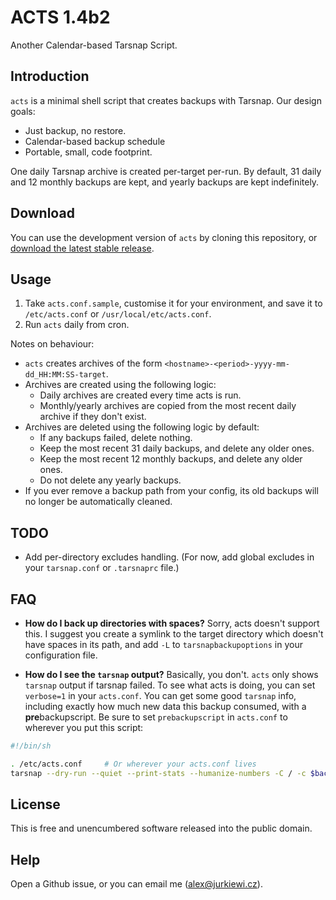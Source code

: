 ACTS 1.4b2
==========

Another Calendar-based Tarsnap Script.

Introduction
------------

`acts` is a minimal shell script that creates backups with Tarsnap. Our
design goals:

-   Just backup, no restore.
-   Calendar-based backup schedule
-   Portable, small, code footprint.

One daily Tarsnap archive is created per-target per-run. By default,
31 daily and 12 monthly backups are kept, and yearly backups are
kept indefinitely.

Download
--------

You can use the development version of `acts` by cloning this
repository, or [download the latest stable
release](https://github.com/alexjurkiewicz/acts/releases/).

Usage
-----

1.  Take `acts.conf.sample`, customise it for your environment, and save
    it to `/etc/acts.conf` or `/usr/local/etc/acts.conf`.
2.  Run `acts` daily from cron.

Notes on behaviour:

-   `acts` creates archives of the form
    `<hostname>-<period>-yyyy-mm-dd_HH:MM:SS-target`.
-   Archives are created using the following logic:
    -   Daily archives are created every time acts is run.
    -   Monthly/yearly archives are copied from the most recent
        daily archive if they don't exist.
-   Archives are deleted using the following logic by default:
    -   If any backups failed, delete nothing.
    -   Keep the most recent 31 daily backups, and delete any older
        ones.
    -   Keep the most recent 12 monthly backups, and delete any older
        ones.
    -   Do not delete any yearly backups.
-   If you ever remove a backup path from your config, its old backups will no longer be automatically cleaned.

TODO
----

-   Add per-directory excludes handling. (For now, add global excludes
    in your `tarsnap.conf` or `.tarsnaprc` file.)

FAQ
---

* **How do I back up directories with spaces?** Sorry, acts doesn't support this. I suggest you create a symlink to the target directory which doesn't have spaces in its path, and add `-L` to `tarsnapbackupoptions` in your configuration file.

* **How do I see the `tarsnap` output?** Basically, you don't. `acts` only
shows `tarsnap` output if tarsnap failed. To see what acts is doing,
you can set `verbose=1` in your `acts.conf`. You can get some good `tarsnap`
info, including exactly how much new data this backup consumed, with
a **pre**backupscript. Be sure to set `prebackupscript` in `acts.conf`
to wherever you put this script:

```sh
#!/bin/sh

. /etc/acts.conf     # Or wherever your acts.conf lives
tarsnap --dry-run --quiet --print-stats --humanize-numbers -C / -c $backuptargets 2>&1
```

License
-------

This is free and unencumbered software released into the public domain.

Help
----

Open a Github issue, or you can email me (<alex@jurkiewi.cz>).
